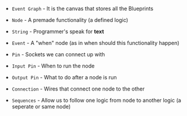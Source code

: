 * `Event Graph` - It is the canvas that stores all the Blueprints

* `Node` - A premade functionality (a defined logic)

* `String` - Programmer's speak for **text**

* `Event` - A "when" node (as in when should this functionality happen)

* `Pin` - Sockets we can connect up with

* `Input Pin` - When to run the node

* `Output Pin` - What to do after a node is run

* `Connection` - Wires that connect one node to the other

* `Sequences` - Allow us to follow one logic from node to another logic (a seperate or same node)